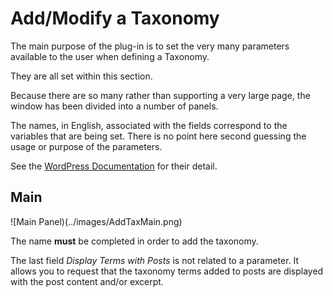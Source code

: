 # Add/Modify a Taxonomy

The main purpose of the plug-in is to set the very many parameters available to the user when defining a Taxonomy.

They are all set within this section.

Because there are so many rather than supporting a very large page, the window has been divided into a number of panels.

The names, in English, associated with the fields correspond to the variables that are being set. There is no point here second guessing the usage or purpose of the parameters.

See the [WordPress Documentation](https://developer.wordpress.org/reference/functions/register_taxonomy/) for their detail.

## Main

![Main Panel)(../images/AddTaxMain.png)

The name **must** be completed in order to add the taxonomy.

The last field *Display Terms with Posts* is not related to a parameter. It allows you to request that the taxonomy terms added to posts are displayed with the post content and/or excerpt.
  